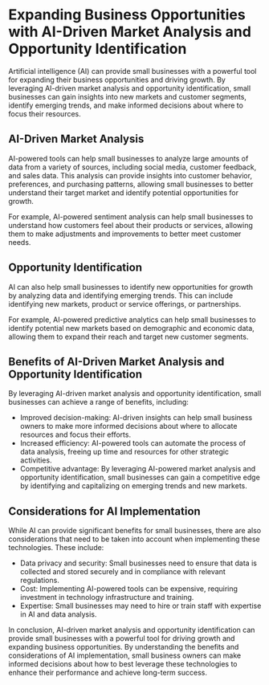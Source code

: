 Expanding Business Opportunities with AI-Driven Market Analysis and Opportunity Identification
==================================================================================================================================================

Artificial intelligence (AI) can provide small businesses with a powerful tool for expanding their business opportunities and driving growth. By leveraging AI-driven market analysis and opportunity identification, small businesses can gain insights into new markets and customer segments, identify emerging trends, and make informed decisions about where to focus their resources.

AI-Driven Market Analysis
-------------------------

AI-powered tools can help small businesses to analyze large amounts of data from a variety of sources, including social media, customer feedback, and sales data. This analysis can provide insights into customer behavior, preferences, and purchasing patterns, allowing small businesses to better understand their target market and identify potential opportunities for growth.

For example, AI-powered sentiment analysis can help small businesses to understand how customers feel about their products or services, allowing them to make adjustments and improvements to better meet customer needs.

Opportunity Identification
--------------------------

AI can also help small businesses to identify new opportunities for growth by analyzing data and identifying emerging trends. This can include identifying new markets, product or service offerings, or partnerships.

For example, AI-powered predictive analytics can help small businesses to identify potential new markets based on demographic and economic data, allowing them to expand their reach and target new customer segments.

Benefits of AI-Driven Market Analysis and Opportunity Identification
--------------------------------------------------------------------

By leveraging AI-driven market analysis and opportunity identification, small businesses can achieve a range of benefits, including:

* Improved decision-making: AI-driven insights can help small business owners to make more informed decisions about where to allocate resources and focus their efforts.
* Increased efficiency: AI-powered tools can automate the process of data analysis, freeing up time and resources for other strategic activities.
* Competitive advantage: By leveraging AI-powered market analysis and opportunity identification, small businesses can gain a competitive edge by identifying and capitalizing on emerging trends and new markets.

Considerations for AI Implementation
------------------------------------

While AI can provide significant benefits for small businesses, there are also considerations that need to be taken into account when implementing these technologies. These include:

* Data privacy and security: Small businesses need to ensure that data is collected and stored securely and in compliance with relevant regulations.
* Cost: Implementing AI-powered tools can be expensive, requiring investment in technology infrastructure and training.
* Expertise: Small businesses may need to hire or train staff with expertise in AI and data analysis.

In conclusion, AI-driven market analysis and opportunity identification can provide small businesses with a powerful tool for driving growth and expanding business opportunities. By understanding the benefits and considerations of AI implementation, small business owners can make informed decisions about how to best leverage these technologies to enhance their performance and achieve long-term success.
